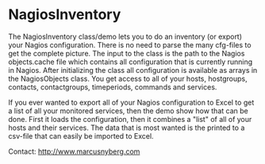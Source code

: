 NagiosInventory
===============

The NagiosInventory class/demo lets you to do an inventory (or export) your Nagios configuration. There is no need to parse the many cfg-files to get the complete picture. The input to the class is the path to the Nagios objects.cache file which contains all configuration that is currently running in Nagios. After initializing the class all configuration is available as arrays in the NagiosObjects class. You get access to all of your hosts, hostgroups, contacts, contactgroups, timeperiods, commands and services.

If you ever wanted to export all of your Nagios configuration to Excel to get a list of all your monitored services, then the demo show how that can be done. First it loads the configuration, then it combines a "list" of all of your hosts and their services. The data that is most wanted is the printed to a csv-file that can easily be imported to Excel.

Contact: http://www.marcusnyberg.com

